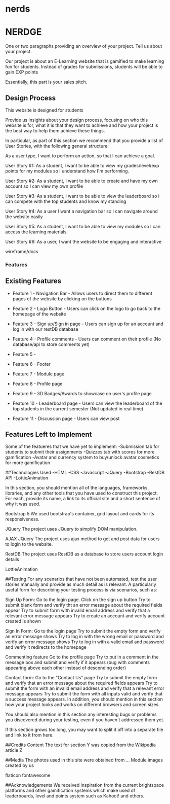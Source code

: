 # nerds

# NERDGE

One or two paragraphs providing an overview of your project. Tell us about your project.

Our project is about an E-Learning website that is gamified to make learning fun for students. Instead of grades for submissions, students will be able to gain EXP points

Essentially, this part is your sales pitch.

## **Design Process**

This website is designed for students

Provide us insights about your design process, focusing on who this website is for, what it is that they want to achieve and how your project is the best way to help them achieve these things.

In particular, as part of this section we recommend that you provide a list of User Stories, with the following general structure:

As a user type, I want to perform an action, so that I can achieve a goal.

User Story #1:
As a student, I want to be able to view my grades/level/exp points for my modules so I understand how I'm performing.

User Story #2:
As a student, I want to be able to create and have my own account so I can view my own profile

User Story #3:
As a student, I want to be able to view the leaderboard so i can compete with the top students and know my standing

User Story #4:
As a user I want a navigation bar so I can navigate around the website easily

User Story #5:
As a student, I want to be able to view my modules so I can access the learning materials

User Story #6:
As a user, I want the website to be engaging and interactive

wireframe/docs

### Features

## Existing Features

- Feature 1 - Navigation Bar - Allows users to direct them to different pages of the website by clicking on the buttons

- Feature 2 - Logo Button - Users can click on the logo to go back to the homepage of the website

- Feature 3 - Sign up/Sign in page - Users can sign up for an account and log in with our restDB database

- Feature 4 - Profile comments - Users can comment on their profile (No database/api to store comments yet)

- Feature 5 -

- Feature 6 - Footer

- Feature 7 - Module page

- Feature 8 - Profile page

- Feature 9 - 3D Badges/Awards to showcase on user's profile page

- Feature 10 - Leaderboard page - Users can view the leaderboard of the top students in the current semester (Not updated in real time)

- Feature 11 - Discussion page - Users can view post

## Features Left to Implement

Some of the featueres that we have yet to implement:
-Submission tab for students to submit their assignments
-Quizzes tab with scores for more gamification
-Avatar and currency system to buy/unlock avatar cosmetics for more gamification

##Technologies Used
-HTML
-CSS
-Javascript
-JQuery
-Bootstrap
-RestDB API
-LottieAnimation

In this section, you should mention all of the languages, frameworks, libraries, and any other tools that you have used to construct this project. For each, provide its name, a link to its official site and a short sentence of why it was used.

Bootstrap 5
We used bootstrap's container, grid layout and cards for its responsiveness.

JQuery
The project uses JQuery to simplify DOM manipulation.

AJAX JQuery
The project uses ajax method to get and post data for users to login to the website.

RestDB
The project uses RestDB as a database to store users account login details

LottieAnimation

##Testing
For any scenarios that have not been automated, test the user stories manually and provide as much detail as is relevant. A particularly useful form for describing your testing process is via scenarios, such as:

Sign Up Form:
Go to the login page.
Click on the sign up button
Try to submit blank form and verify tht an error message about the required fields appear
Try to submit form with invalid email address and verify that a relevant error message appears
Try to create an account and verify account created is shown

Sign In Form:
Go to the login page
Try to submit the empty form and verify an error message shows
Try to log in with the wrong email or password and verify an error message shows
Try to log in with a valid email and password and verify it redirects to the homepage

Commenting feature
Go to the profile page
Try to put in a comment in the message box and submit and verify if it appears
(bug with comments appearing above each other instead of descending order)

Contact form:
Go to the "Contact Us" page
Try to submit the empty form and verify that an error message about the required fields appears
Try to submit the form with an invalid email address and verify that a relevant error message appears
Try to submit the form with all inputs valid and verify that a success message appears.
In addition, you should mention in this section how your project looks and works on different browsers and screen sizes.

You should also mention in this section any interesting bugs or problems you discovered during your testing, even if you haven't addressed them yet.

If this section grows too long, you may want to split it off into a separate file and link to it from here.

##Credits
Content
The text for section Y was copied from the Wikipedia article Z

##Media
The photos used in this site were obtained from ...
Module images created by us

flaticon
fontawesome

##Acknowledgements
We received inspiration from the current brightspace platforms and other gamification systems which make used of leaderboards, level and points system such as Kahoot! and others.
